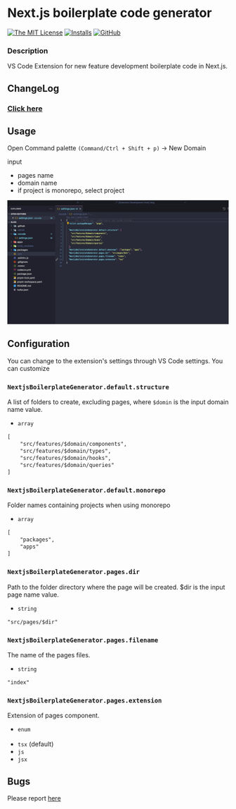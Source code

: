 # Next.js boilerplate code generator

[![The MIT License](https://flat.badgen.net/badge/license/MIT/orange)](https://github.com/Sh031224/vscode-nextjs-boilerplate-generator/blob/main/LICENSE)
[![Installs](https://vsmarketplacebadge.apphb.com/installs/sh031224.nextjs-boilerplate-generator.svg)](https://marketplace.visualstudio.com/items?itemName=sh031224.nextjs-boilerplate-generator)
[![GitHub](https://flat.badgen.net/github/release/sh031224/vscode-nextjs-boilerplate-generator)](https://github.com/Sh031224/vscode-nextjs-boilerplate-generator/releases)

### Description


VS Code Extension for new feature development boilerplate code in Next.js.

## ChangeLog

### [Click here](CHANGELOG.md)

## Usage

Open Command palette `(Command/Ctrl + Shift + p)` -> New Domain

input

- pages name
- domain name
- if project is monorepo, select project

<img src="assets/example.gif" alt="monorepo example" />

## Configuration

You can change to the extension's settings through VS Code settings. You can customize

### `NextjsBoilerplateGenerator.default.structure`

A list of folders to create, excluding pages, where `$domin` is the input domain name value.

- `array`

```
[
	"src/features/$domain/components",
	"src/features/$domain/types",
	"src/features/$domain/hooks",
	"src/features/$domain/queries"
]
```

### `NextjsBoilerplateGenerator.default.monorepo`

Folder names containing projects when using monorepo

- `array`

```
[
	"packages",
	"apps"
]
```

### `NextjsBoilerplateGenerator.pages.dir`

Path to the folder directory where the page will be created. $dir is the input page name value.

- `string`

```
"src/pages/$dir"
```

### `NextjsBoilerplateGenerator.pages.filename`

The name of the pages files.

- `string`

```
"index"
```

### `NextjsBoilerplateGenerator.pages.extension`

Extension of pages component.

- `enum`
  <br/><br/>
- `tsx` (default)
- `js`
- `jsx`

## Bugs

Please report [here](https://github.com/sh031224/vscode-nextjs-boilerplate-generator/issues)
